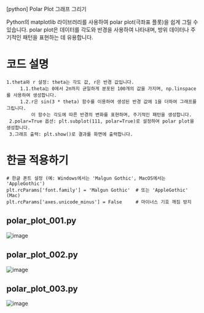[python] Polar Plot 그래프 그리기


Python의 matplotlib 라이브러리를 사용하여 polar plot(극좌표 플롯)을 쉽게 그릴 수 있습니다. polar plot은 데이터를 각도와 반경을 사용하여 나타내며, 방위 데이터나 주기적인 패턴을 표현하는 데 유용합니다.

# 코드 설명
    1.theta와 r 설정: theta는 각도 값, r은 반경 값입니다.
         1.1.theta는 0에서 2π까지 균일하게 분포된 100개의 값을 가지며, np.linspace를 사용하여 생성합니다.
         1.2.r은 sin(3 * theta) 함수를 이용하여 생성된 반경 값에 1을 더하여 그래프를 그립니다.
             이 함수는 각도에 따른 반경의 변화를 표현하며, 주기적인 패턴을 생성합니다.
     2.polar=True 옵션: plt.subplot(111, polar=True)로 설정하여 polar plot을 생성합니다.
     3.그래프 출력: plt.show()로 결과를 화면에 출력합니다.

# 한글 적용하기
    # 한글 폰트 설정 (예: Windows에서는 'Malgun Gothic', MacOS에서는 'AppleGothic')
    plt.rcParams['font.family'] = 'Malgun Gothic'  # 또는 'AppleGothic' (Mac)
    plt.rcParams['axes.unicode_minus'] = False     # 마이너스 기호 깨짐 방지

## polar_plot_001.py
![image](https://github.com/user-attachments/assets/130f0c89-d362-41dc-b2e5-9ef6ad1c4848)

## polar_plot_002.py
![image](https://github.com/user-attachments/assets/4b30f575-6f2a-46d3-ae89-7b5d4dab84d5)

## polar_plot_003.py
![image](https://github.com/user-attachments/assets/e7b07305-25cb-4023-a890-db0c24ce2183)

